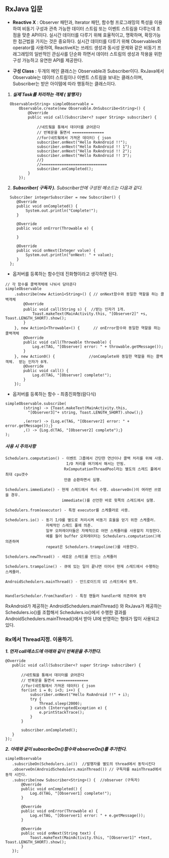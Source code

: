 ## RxJava 입문
- **Reactive X** :  Observer 패턴과, Iterator 패턴, 함수형 프로그래밍의 특성을 이용하여 비동기 구성과 관측 가능한 데이터 스트림 또는 이벤트 스트림을 다루는데 초점을 맞춘 API이다. 실시간 데이터를 다루기 위해 효율적이고, 명확하며, 확장가능한 접근법을 가지는 것은 중요하다. 실시간 데이터를 다루기 위해 Observables와 operator를 사용하여, ReactiveX는 쓰레드 생성과 동시성 문제와 같은 비동기 프래그래밍의 일반적인 관심사를 단순화 하면서 데이터 스트림의 생성과 작용을 위한 구성 가능하고 유연한 API를 제공한다.


 - **구성 Class** : 두개의 메인 클래스는 Observable과 Subscriber이다. RxJava에서 Observable는 데이터 스트림이나 이벤트 스트림을 보내는 클래스이며, Subscriber는 받은 아이템에 따라 행동하는 클래스이다.



1. ***실제 Task를 처리하는 객체 ( 발행자 )***

```
  Observable<String> simpleObservable =
      Observable.create(new Observable.OnSubscribe<String>() {
          @Override
          public void call(Subscriber<? super String> subscriber) {

              //네트웤을 통해서 데이터를 긁어온다
              // 반복문을 돌면서 ==============
              //for(네트웤에서 가져온 데이터) { json
              subscriber.onNext("Hello RxAndroid !!");
              subscriber.onNext("Hello RxAndroid !! 1");
              subscriber.onNext("Hello RxAndroid !! 2");
              subscriber.onNext("Hello RxAndroid !! 3");
              //}
              //=============================
              subscriber.onCompleted();
          }
      });
 ```
2. ***Subscriber( 구독자 ).** Subscriber안에 구성된 메소드는 다음과 같다.*

```
  Subscriber integerSubscriber = new Subscriber() {
     @Override
     public void onCompleted() {
         System.out.println("Complete!");
     }

     @Override
     public void onError(Throwable e) {

     }

     @Override
     public void onNext(Integer value) {
         System.out.println("onNext: " + value);
     }
  };
```

* 옵저버를 등록하는 함수인데 진화형이라고 생각하면 된다.

```
// 각 함수를 콜백객체에 나눠서 담아준다
simpleObservable
    .subscribe(new Action1<String>() { // onNext함수와 동일한 역할을 하는 콜백객체
        @Override
        public void call(String s) {  //받는 인자가 1개.
            Toast.makeText(MainActivity.this, "[Observer2]" +s, Toast.LENGTH_SHORT).show();
        }
    }, new Action1<Throwable>() {      // onError함수와 동일한 역할을 하는 콜백객체
        @Override
        public void call(Throwable throwable) {
            Log.e(TAG, "[Observer] error: " + throwable.getMessage());
        }
    }, new Action0() {               //onComplete와 동일한 역할을 하는 콜백 객체.  받는 인자가 0개.
        @Override
        public void call() {
            Log.d(TAG, "[Observer] complete!");
        }
    });

```

* 옵저버를 등록하는 함수 - 최종진화형(람다식)
```
simpleObservable.subscribe(
        (string) -> {Toast.makeText(MainActivity.this,
          "[Observer3]"+ string, Toast.LENGTH_SHORT).show();}

        ,(error) -> {Log.e(TAG, "[Observer2] error: " + error.getMessage());}
        ,() -> {Log.d(TAG, "[Observer2] complete");}
);

```
#### *사용 시 주의사항*

```
Schedulers.computation() - 이벤트 그룹에서 간단한 연산이나 콜백 처리를 위해 사용.  
                           I/O 처리를 여기에서 해서는 안됨.
                          RxComputationThreadPool라는 별도의 스레드 풀에서 최대 cpu갯수
                          만큼 순환하면서 실행.

Schedulers.immediate() - 현재 스레드에서 즉시 수행. observeOn()이 여러번 쓰였을 경우.
                         immediate()를 선언한 바로 윗쪽의 스레드에서 실행.

Schedulers.from(executor) - 특정 executor를 스케쥴러로 사용.

Schedulers.io() - 동기 I/O를 별도로 처리시켜 비동기 효율을 얻기 위한 스케줄러.
                  자체적인 스레드 풀에 의존.
                  일부 오퍼레이터들은 자체적으로 어떤 스케쥴러를 사용할지 지정한다.
                  예를 들어 buffer 오퍼레이터는 Schedulers.computation()에 의존하며
                  repeat은 Schedulers.trampoline()를 사용한다.

Schedulers.newThread() - 새로운 스레드를 만드는 스케쥴러

Schedulers.trampoline() - 큐에 있는 일이 끝나면 이어서 현재 스레드에서 수행하는 스케쥴러.

AndroidSchedulers.mainThread() - 안드로이드의 UI 스레드에서 동작.


HandlerScheduler.from(handler) - 특정 핸들러 handler에 의존하여 동작
```
RxAndroid가 제공하는 AndroidSchedulers.mainThread() 와 RxJava가 제공하는 Schedulers.io()를 조합해서 Schedulers.io()에서 수행한 결과를 AndroidSchedulers.mainThread()에서 받아 UI에 반영하는 형태가 많이 사용되고 있다.




### Rx에서 Thread지정. 이용하기.

***1. 먼저 call매소드에 아래와 같이 반복문을 추가한다.***

```
@Override
   public void call(Subscriber<? super String> subscriber) {

       //네트웤을 통해서 데이터를 긁어온다
       // 반복문을 돌면서 ==============
       //for(네트웤에서 가져온 데이터) { json
       for(int i = 0; i<3; i++) {
           subscriber.onNext("Hello RxAndroid !!" + i);
           try {
               Thread.sleep(2000);
           } catch (InterruptedException e) {
               e.printStackTrace();
           }
       }

       subscriber.onCompleted();
   }
});
```

***2. 아래와 같이 subscribeOn()함수와 observeOn()를 추가한다.***
```
simpleObservable
   .subscribeOn(Schedulers.io())  //발행자를 별도의 thread에서 동작시킨다
   .observeOn(AndroidSchedulers.mainThread()) // 구독자를 mainThread에서 동작 시킨다.
   .subscribe(new Subscriber<String>() {  //observer (구독자)
       @Override
       public void onCompleted() {
           Log.d(TAG, "[Observer1] complete!");
       }

       @Override
       public void onError(Throwable e) {
           Log.e(TAG, "[Observer1] error: " + e.getMessage());
       }

       @Override
       public void onNext(String text) {
           Toast.makeText(MainActivity.this, "[Observer1]" +text, Toast.LENGTH_SHORT).show();
       }
   });
```
